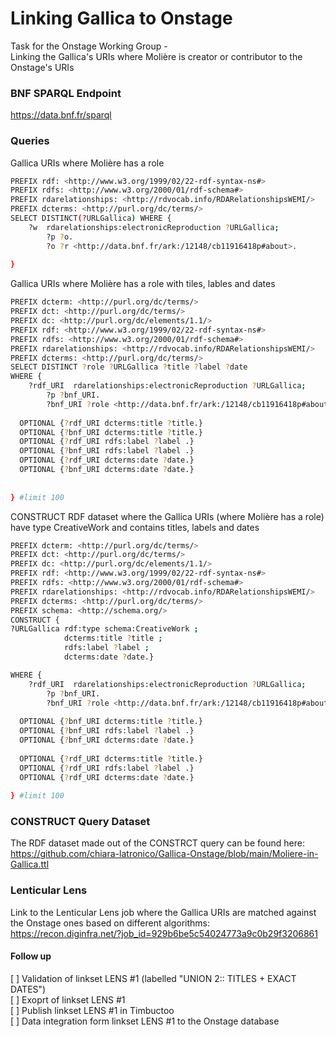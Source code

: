 # Linking Gallica to Onstage

Task for the Onstage Working Group - </br>
Linking the Gallica's URIs where Molière is creator or contributor to the Onstage's URIs  

### BNF SPARQL Endpoint
<https://data.bnf.fr/sparql>

### Queries

Gallica URIs where Molière has a role

```bash
PREFIX rdf: <http://www.w3.org/1999/02/22-rdf-syntax-ns#>
PREFIX rdfs: <http://www.w3.org/2000/01/rdf-schema#>
PREFIX rdarelationships: <http://rdvocab.info/RDARelationshipsWEMI/>
PREFIX dcterms: <http://purl.org/dc/terms/>
SELECT DISTINCT(?URLGallica) WHERE { 
  	?w  rdarelationships:electronicReproduction ?URLGallica;
        ?p ?o.
        ?o ?r <http://data.bnf.fr/ark:/12148/cb11916418p#about>.
  
} 

```

Gallica URIs where Molière has a role with tiles, lables and dates 

```bash
PREFIX dcterm: <http://purl.org/dc/terms/>
PREFIX dct: <http://purl.org/dc/terms/>
PREFIX dc: <http://purl.org/dc/elements/1.1/>
PREFIX rdf: <http://www.w3.org/1999/02/22-rdf-syntax-ns#>
PREFIX rdfs: <http://www.w3.org/2000/01/rdf-schema#>
PREFIX rdarelationships: <http://rdvocab.info/RDARelationshipsWEMI/>
PREFIX dcterms: <http://purl.org/dc/terms/>
SELECT DISTINCT ?role ?URLGallica ?title ?label ?date 
WHERE { 
  	?rdf_URI  rdarelationships:electronicReproduction ?URLGallica;
        ?p ?bnf_URI.
        ?bnf_URI ?role <http://data.bnf.fr/ark:/12148/cb11916418p#about>.
  
  OPTIONAL {?rdf_URI dcterms:title ?title.} 
  OPTIONAL {?bnf_URI dcterms:title ?title.} 
  OPTIONAL {?rdf_URI rdfs:label ?label .}
  OPTIONAL {?bnf_URI rdfs:label ?label .}
  OPTIONAL {?rdf_URI dcterms:date ?date.} 
  OPTIONAL {?bnf_URI dcterms:date ?date.} 
     
  
} #limit 100
```

CONSTRUCT RDF dataset where the Gallica URIs (where Molière has a role) have type CreativeWork and contains titles, labels and dates


```bash
PREFIX dcterm: <http://purl.org/dc/terms/>
PREFIX dct: <http://purl.org/dc/terms/>
PREFIX dc: <http://purl.org/dc/elements/1.1/>
PREFIX rdf: <http://www.w3.org/1999/02/22-rdf-syntax-ns#>
PREFIX rdfs: <http://www.w3.org/2000/01/rdf-schema#>
PREFIX rdarelationships: <http://rdvocab.info/RDARelationshipsWEMI/>
PREFIX dcterms: <http://purl.org/dc/terms/>
PREFIX schema: <http://schema.org/>
CONSTRUCT {
?URLGallica rdf:type schema:CreativeWork ;
            dcterms:title ?title ; 
            rdfs:label ?label ;
            dcterms:date ?date.} 

WHERE { 
  	?rdf_URI  rdarelationships:electronicReproduction ?URLGallica;
        ?p ?bnf_URI.
        ?bnf_URI ?role <http://data.bnf.fr/ark:/12148/cb11916418p#about>.
  
  OPTIONAL {?bnf_URI dcterms:title ?title.} 
  OPTIONAL {?bnf_URI rdfs:label ?label .}
  OPTIONAL {?bnf_URI dcterms:date ?date.} 
  
  OPTIONAL {?rdf_URI dcterms:title ?title.} 
  OPTIONAL {?rdf_URI rdfs:label ?label .}
  OPTIONAL {?rdf_URI dcterms:date ?date.}  
  
} #limit 100
```

### CONSTRUCT Query Dataset 

The RDF dataset made out of the CONSTRCT query can be found here: </br>
<https://github.com/chiara-latronico/Gallica-Onstage/blob/main/Moliere-in-Gallica.ttl> 


### Lenticular Lens 
Link to the Lenticular Lens job where the Gallica URIs are matched against the Onstage ones based on different algorithms: </br>
<https://recon.diginfra.net/?job_id=929b6be5c54024773a9c0b29f3206861>

#### Follow up
[ ] Validation of linkset LENS #1 (labelled "UNION 2:: TITLES + EXACT DATES") </br>
[ ] Exoprt of linkset LENS #1 </br>
[ ] Publish linkset LENS #1 in Timbuctoo </br>
[ ] Data integration form linkset LENS #1 to the Onstage database </br>


